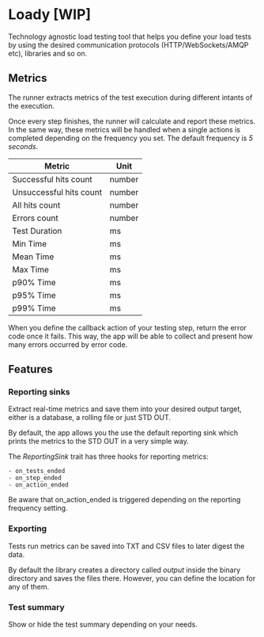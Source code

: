 # Loady [WIP]
Technology agnostic load testing tool that helps you define your load tests by using the desired communication protocols (HTTP/WebSockets/AMQP etc), libraries and so on.

## Metrics
The runner extracts metrics of the test execution during different intants of the execution. 

Once every step finishes, the runner will calculate and report these metrics. In the same way, these metrics will be handled when a single actions is completed depending on the frequency you set. The default frequency is *5 seconds*.

| Metric | Unit |
|---|---|
| Successful hits count | number |
| Unsuccessful hits count | number |
| All hits count | number |
| Errors count | number |
| Test Duration| ms |
| Min Time | ms |
| Mean Time | ms |
| Max Time | ms |
| p90% Time | ms |
| p95% Time | ms |
| p99% Time | ms |


When you define the callback action of your testing step, return the error code once it fails. This way, the app will be able to collect and present how many errors occurred by error code.

## Features

### Reporting sinks
Extract real-time metrics and save them into your desired output target, either is a database, a rolling file or just STD OUT.

By default, the app allows you the use the default reporting sink which prints the metrics to the STD OUT in a very simple way.

The *ReportingSink* trait has three hooks for reporting metrics:

    - on_tests_ended
    - on_step_ended
    - on_action_ended 

Be aware that on_action_ended is triggered depending on the reporting frequency setting.

### Exporting
Tests run metrics can be saved into TXT and CSV files to later digest the data. 

By default the library creates a directory called *output* inside the binary directory and saves the files there. However, you can define the location for any of them.

### Test summary
Show or hide the test summary depending on your needs. 